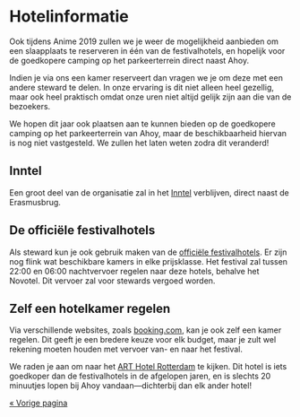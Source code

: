# Hotelinformatie

Ook tijdens Anime 2019 zullen we je weer de mogelijkheid aanbieden om een slaapplaats te reserveren
in één van de festivalhotels, en hopelijk voor de goedkopere camping op het parkeerterrein direct
naast Ahoy.

Indien je via ons een kamer reserveert dan vragen we je om deze met een andere steward te delen. In
onze ervaring is dit niet alleen heel gezellig, maar ook heel praktisch omdat onze uren niet altijd
gelijk zijn aan die van de bezoekers.

<div class="waarschuwing">We hopen dit jaar ook plaatsen aan te kunnen bieden op de goedkopere
camping op het parkeerterrein van Ahoy, maar de beschikbaarheid hiervan is nog niet vastgesteld.
We zullen het laten weten zodra dit veranderd!</div>

## Inntel

Een groot deel van de organisatie zal in het [Inntel](https://www.inntelhotelsrotterdamcentre.nl/)
verblijven, direct naast de Erasmusbrug.

## De officiële festivalhotels

Als steward kun je ook gebruik maken van de
[officiële festivalhotels](https://www.preferredreservations.nl/animecon-2019). Er zijn nog flink
wat beschikbare kamers in elke prijsklasse. Het festival zal tussen 22:00 en 06:00 nachtvervoer
regelen naar deze hotels, behalve het Novotel. Dit vervoer zal voor stewards vergoed worden.

## Zelf een hotelkamer regelen

Via verschillende websites, zoals [booking.com](https://booking.com), kan je ook zelf een kamer
regelen. Dit geeft je een bredere keuze voor elk budget, maar je zult wel rekening moeten houden met
vervoer van- en naar het festival.

We raden je aan om naar het [ART Hotel Rotterdam](https://www.booking.com/hotel/nl/arthotelrotterdam.en-gb.html)
te kijken. Dit hotel is iets goedkoper dan de festivalhotels in de afgelopen jaren, en is slechts
20 minuutjes lopen bij Ahoy vandaan—dichterbij dan elk ander hotel!

[« Vorige pagina](index.html)
